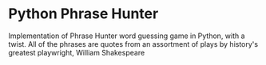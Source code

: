 # Python Phrase Hunter
 Implementation of Phrase Hunter word guessing game in Python, with a twist.
 All of the phrases are quotes from an assortment of plays by history's greatest
 playwright, William Shakespeare
